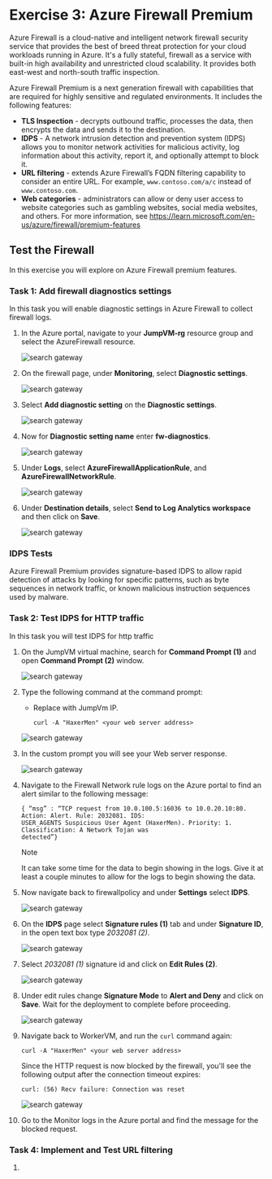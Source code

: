 # Exercise 3: Azure Firewall Premium

Azure Firewall is a cloud-native and intelligent network firewall security service that provides the best of breed threat protection for your cloud workloads running in Azure. It's a fully stateful, firewall as a service with built-in high availability and unrestricted cloud scalability. It provides both east-west and north-south traffic inspection.

Azure Firewall Premium is a next generation firewall with capabilities that are required for highly sensitive and regulated environments. It includes the following features:

- **TLS Inspection** - decrypts outbound traffic, processes the data, then encrypts the data and sends it to the destination.
- **IDPS** - A network intrusion detection and prevention system (IDPS) allows you to monitor network activities for malicious activity, log information about this activity, report it, and optionally attempt to block it.
- **URL filtering** - extends Azure Firewall’s FQDN filtering capability to consider an entire URL. For example, `www.contoso.com/a/c` instead of `www.contoso.com`.
- **Web categories** - administrators can allow or deny user access to website categories such as gambling websites, social media websites, and others.
For more information, see https://learn.microsoft.com/en-us/azure/firewall/premium-features
 
 
## Test the Firewall

In this exercise you will explore on Azure Firewall premium features. 

### Task 1: Add firewall diagnostics settings 

In this task you will enable diagnostic settings in Azure Firewall to collect firewall logs.

1. In the Azure portal, navigate to your **JumpVM-rg** resource group and select the AzureFirewall resource.

   ![](images/firewall1.png "search gateway")

2. On the firewall page, under **Monitoring**, select **Diagnostic settings**.

   ![](images/firewall2.png "search gateway")

3. Select **Add diagnostic setting** on the **Diagnostic settings**. 

   ![](images/firewall4.png "search gateway")

4. Now for **Diagnostic setting name** enter **fw-diagnostics**.

   ![](images/firewall3.png "search gateway")

5. Under **Logs**, select **AzureFirewallApplicationRule**, and **AzureFirewallNetworkRule**.

   ![](images/firewall5.png "search gateway")

6. Under **Destination details**, select **Send to Log Analytics workspace** and then click on **Save**.

   ![](images/firewall6.png "search gateway")
   
### IDPS Tests

Azure Firewall Premium provides signature-based IDPS to allow rapid detection of attacks by looking for specific patterns, such as byte sequences in network traffic, or known malicious instruction sequences used by malware.

### Task 2: Test IDPS for HTTP traffic

In this task you will test IDPS for http traffic

1. On the JumpVM virtual machine, search for **Command Prompt (1)** and open  **Command Prompt (2)** window.

   ![](images/firewall9.png "search gateway")

2. Type the following command at the command prompt:

   - Replace <your web server address> with JumpVm IP.

     `curl -A "HaxerMen" <your web server address>`
 
    ![](images/firewall7.png "search gateway")
 
 3. In the custom prompt you will see your Web server response.
 
    ![](images/firewall8.png "search gateway")
 
 4. Navigate to the Firewall Network rule logs on the Azure portal to find an alert similar to the following message:

    ```
    { “msg” : “TCP request from 10.0.100.5:16036 to 10.0.20.10:80. Action: Alert. Rule: 2032081. IDS: 
    USER_AGENTS Suspicious User Agent (HaxerMen). Priority: 1. Classification: A Network Tojan was 
    detected”}
    ```

    > [!NOTE]
    > It can take some time for the data to begin showing in the logs. Give it at least a couple minutes to allow for the logs to begin showing the data.
 
5. Now navigate back to firewallpolicy and under **Settings** select **IDPS**.
 
   ![](images/firewall10.png "search gateway")
 
6. On the **IDPS** page select **Signature rules (1)** tab and under **Signature ID**, in the open text box type *2032081 (2)*.
 
   ![](images/firewall11.png "search gateway")
 
7. Select *2032081 (1)* signature id  and click on **Edit Rules (2)**.
 
   ![](images/firewall12.png "search gateway")
 
8. Under edit rules change **Signature Mode** to **Alert and Deny** and click on **Save**.  Wait for the deployment to complete before proceeding.
 
   ![](images/firewall13.png "search gateway")

9. Navigate back to WorkerVM, and run the `curl` command again:

   `curl -A "HaxerMen" <your web server address>`

   Since the HTTP request is now blocked by the firewall, you'll see the following output after the connection timeout expires:

   `curl: (56) Recv failure: Connection was reset`
 
    ![](images/firewall14.png "search gateway")

10. Go to the Monitor logs in the Azure portal and find the message for the blocked request.

### Task 4: Implement and Test URL filtering
 
 1. 

